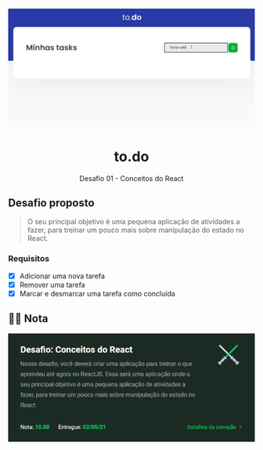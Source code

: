 
<p align="center">
  <img src="./assets/project.gif" alt="Preview do projeto">
</p>

<h1 align="center">
  to.do
</h1>

<p align="center">
Desafio 01 - Conceitos do React
</p>

## Desafio proposto

> O seu principal objetivo é uma pequena aplicação de atividades a fazer, para treinar um pouco mais sobre manipulação do estado no React.

### Requisitos

- [x] Adicionar uma nova tarefa
- [x] Remover uma tarefa
- [x] Marcar e desmarcar uma tarefa como concluída

## 👨‍🎓 Nota
<img src="./assets/grade-desafio1.png" alt="Nota do desafio">
